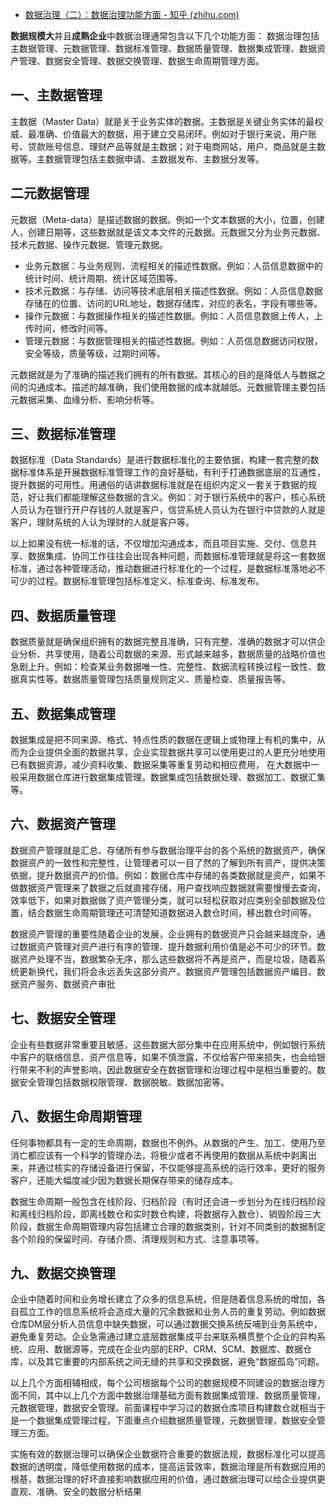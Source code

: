 - [数据治理（二）：数据治理功能方面 - 知乎 (zhihu.com)](https://zhuanlan.zhihu.com/p/556067088)

**数据规模大**并且**成熟企业**中数据治理通常包含以下几个功能方面： 数据治理包括主数据管理、元数据管理、数据标准管理、数据质量管理、数据集成管理、数据资产管理、数据安全管理、数据交换管理、数据生命周期管理方面。

## **一、主数据管理**

主数据（Master Data）就是关于业务实体的数据。主数据是关键业务实体的最权威、最准确、价值最大的数据，用于建立交易闭环。例如对于银行来说，用户账号、贷款账号信息、理财产品等就是主数据；对于电商网站，用户、商品就是主数据等。主数据管理包括主数据申请、主数据发布、主数据分发等。

## **二元数据管理**

元数据（Meta-data）是描述数据的数据。例如一个文本数据的大小，位置，创建人，创建日期等，这些数据就是该文本文件的元数据。元数据又分为业务元数据、技术元数据、操作元数据、管理元数据。

- 业务元数据：与业务规则、流程相关的描述性数据。例如：人员信息数据中的统计时间、统计周期、统计区域范围等。
- 技术元数据：与存储、访问等技术底层相关描述性数据。例如：人员信息数据存储在的位置、访问的URL地址，数据存储库，对应的表名，字段有哪些等。
- 操作元数据：与数据操作相关的描述性数据。例如：人员信息数据上传人，上传时间，修改时间等。
- 管理元数据：与数据管理相关的描述性数据。例如：人员信息数据访问权限，安全等级，质量等级，过期时间等。

元数据就是为了准确的描述我们拥有的所有数据。其核心的目的是降低人与数据之间的沟通成本。描述的越准确，我们使用数据的成本就越低。元数据管理主要包括元数据采集、血缘分析、影响分析等。

## **三、数据标准管理**

数据标准（Data Standards）是进行数据标准化的主要依据，构建一套完整的数据标准体系是开展数据标准管理工作的良好基础，有利于打通数据底层的互通性，提升数据的可用性。用通俗的话讲数据标准就是在组织内定义一套关于数据的规范，好让我们都能理解这些数据的含义。例如：对于银行系统中的客户，核心系统人员认为在银行开户存钱的人就是客户，信贷系统人员认为在银行中贷款的人就是客户，理财系统的人认为理财的人就是客户等。

以上如果没有统一标准的话，不仅增加沟通成本，而且项目实施、交付、信息共享、数据集成、协同工作往往会出现各种问题，而数据标准管理就是将这一套数据标准，通过各种管理活动，推动数据进行标准化的一个过程，是数据标准落地必不可少的过程。数据标准管理包括标准定义、标准查询、标准发布。

## **四、数据质量管理**

数据质量就是确保组织拥有的数据完整且准确，只有完整、准确的数据才可以供企业分析、共享使用，随着公司数据的来源、形式越来越多，数据质量的战略价值也急剧上升。例如：检查某业务数据唯一性、完整性、数据流程转换过程一致性、数据真实性等。数据质量管理包括质量规则定义、质量检查、质量报告等。

## **五、数据集成管理**

数据集成是把不同来源、格式、特点性质的数据在逻辑上或物理上有机的集中，从而为企业提供全面的数据共享，企业实现数据共享可以使用更过的人更充分地使用已有数据资源，减少资料收集、数据采集等重复劳动和相应费用， 在大数据中一般采用数据仓库进行数据集成管理。数据集成包括数据处理、数据加工、数据汇集等。

## **六、数据资产管理**

数据资产管理就是汇总、存储所有参与数据治理平台的各个系统的数据资产，确保数据资产的一致性和完整性，让管理者可以一目了然的了解到所有资产，提供决策依据，提升数据资产的价值。例如：数据仓库中存储的各类数据就是资产，如果不做数据资产管理来了数据之后就直接存储，用户查找响应数据就需要慢慢去查询，效率低下，如果对数据做了资产管理分类，就可以轻松获取对应类别全部数据及位置，结合数据生命周期管理还可清楚知道数据进入数仓时间，移出数仓时间等。

数据资产管理的重要性随着企业的发展，企业拥有的数据资产只会越来越庞杂，通过数据资产管理对资产进行有序的管理、提升数据利用价值是必不可少的环节。数据资产处理不当，数据繁杂无序，那么这些数据将不再是资产，而是垃圾，随着系统更新换代，我们将会永远丢失这部分资产。数据资产管理包括数据资产编目、数据资产服务、数据资产审批

## **七、数据安全管理**

企业有些数据非常重要且敏感，这些数据大部分集中在应用系统中，例如银行系统中客户的联络信息、资产信息等，如果不慎泄露，不仅给客户带来损失，也会给银行带来不利的声誉影响，因此数据安全在数据管理和治理过程中是相当重要的。数据安全管理包括数据权限管理、数据脱敏、数据加密等。

## **八、数据生命周期管理**

任何事物都具有一定的生命周期，数据也不例外。从数据的产生、加工、使用乃至消亡都应该有一个科学的管理办法，将极少或者不再使用的数据从系统中剥离出来，并通过核实的存储设备进行保留，不仅能够提高系统的运行效率，更好的服务客户，还能大幅度减少因为数据长期保存带来的储存成本。

数据生命周期一般包含在线阶段、归档阶段（有时还会进一步划分为在线归档阶段和离线归档阶段，即离线数仓和实时数仓构建，将数据存入数仓）、销毁阶段三大阶段，数据生命周期管理内容包括建立合理的数据类别，针对不同类别的数据制定各个阶段的保留时间、存储介质、清理规则和方式、注意事项等。

## **九、数据交换管理**

企业中随着时间和业务增长建立了众多的信息系统，但是随着信息系统的增加，各自孤立工作的信息系统将会造成大量的冗余数据和业务人员的重复劳动。例如数据仓库DM层分析人员信息中缺失数据，可以通过数据交换系统反哺到业务系统中，避免重复劳动。企业急需通过建立底层数据集成平台来联系横贯整个企业的异构系统、应用、数据源等，完成在企业内部的ERP、CRM、SCM、数据库、数据仓库，以及其它重要的内部系统之间无缝的共享和交换数据，避免“数据孤岛”问题。

以上几个方面相辅相成，每个公司根据每个公司的数据规模不同建设的数据治理方面不同，其中以上几个方面中数据治理基础方面有数据集成管理、数据质量管理，元数据管理，数据安全管理。前面课程中学习过的数据仓库项目构建数仓就相当于是一个数据集成管理过程，下面重点介绍数据质量管理，元数据管理，数据安全管理三方面。

实施有效的数据治理可以确保企业数据符合重要的数据法规，数据标准化可以提高数据的透明度，降低使用数据的成本，提高运营效率，数据治理是所有数据应用的根基，数据治理的好坏直接影响数据应用的价值，通过数据治理可以给企业提供更直观、准确、安全的数据分析结果